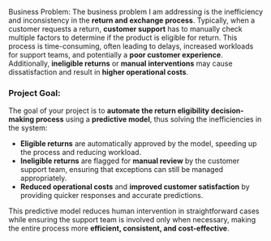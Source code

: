 Business Problem:
The business problem I am addressing is the inefficiency and inconsistency in the **return and exchange process**. Typically, when a customer requests a return, **customer support** has to manually check multiple factors to determine if the product is eligible for return. This process is time-consuming, often leading to delays, increased workloads for support teams, and potentially a **poor customer experience**. Additionally, **ineligible returns** or **manual interventions** may cause dissatisfaction and result in **higher operational costs**.

### **Project Goal:**
The goal of your project is to **automate the return eligibility decision-making process** using a **predictive model**, thus solving the inefficiencies in the system:
- **Eligible returns** are automatically approved by the model, speeding up the process and reducing workload.
- **Ineligible returns** are flagged for **manual review** by the customer support team, ensuring that exceptions can still be managed appropriately.
- **Reduced operational costs** and **improved customer satisfaction** by providing quicker responses and accurate predictions.

This predictive model reduces human intervention in straightforward cases while ensuring the support team is involved only when necessary, making the entire process more **efficient, consistent, and cost-effective**.


